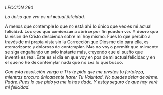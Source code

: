 *LECCIÓN 290*

*Lo único que veo es mi actual felicidad.*

A menos que contemple lo que no está ahí, lo único que veo es mi actual felicidad. Los ojos que comienzan a abrirse por fin pueden ver. Y deseo que la visión de Cristo descienda sobre mí hoy mismo. Pues lo que percibo a través de mi propia vista sin la Corrección que Dios me dio para ella, es atemorizante y doloroso de contemplar. Mas no voy a permitir que mi mente se siga engañando un solo instante más, creyendo que el sueño que inventé es real. Éste es el día en que voy en pos de mi actual felicidad y en el que no he de contemplar nada que no sea lo que busco.

_Con esta resolución vengo a Ti y te pido que me prestes tu fortaleza, mientras procuro únicamente hacer Tu Voluntad. No puedes dejar de oírme, Padre. Pues lo que pido ya me lo has dado. Y estoy seguro de que hoy veré mi felicidad._